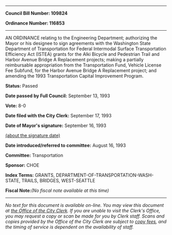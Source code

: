 

********

**Council Bill Number: 109824**
   
**Ordinance Number: 116853**
********

 AN ORDINANCE relating to the Engineering Department; authorizing the Mayor or his designee to sign agreements with the Washington State Department of Transportation for Federal Intermodal Surface Transportation Efficiency Act (ISTEA) grants for the Alki Bicycle and Pedestrian Trail and Harbor Avenue Bridge A Replacement projects; making a partially reimbursable appropriation from the Transportation Fund, Vehicle License Fee Subfund, for the Harbor Avenue Bridge A Replacement project; and amending the 1993 Transportation Capital Improvement Program.

**Status:** Passed
   
**Date passed by Full Council:** September 13, 1993
   
**Vote:** 8-0
   
**Date filed with the City Clerk:** September 17, 1993
   
**Date of Mayor's signature:** September 16, 1993
   
[(about the signature date)](/~public/approvaldate.htm)
   
   
   
**Date introduced/referred to committee:** August 16, 1993
   
**Committee:** Transportation
   
**Sponsor:** CHOE
   
   
**Index Terms:** GRANTS, DEPARTMENT-OF-TRANSPORTATION-WASH-STATE, TRAILS, BRIDGES, WEST-SEATTLE

**Fiscal Note:**_(No fiscal note available at this time)_
********

_No text for this document is available on-line. You may view this document at [the Office of the City Clerk](http://www.seattle.gov/leg/clerk/contactUs.htm). If you are unable to visit the Clerk's Office, you may request a copy or scan be made for you by Clerk staff. Scans and copies provided by the Office of the City Clerk are subject to [copy fees](http://clerk.seattle.gov/~public/clerkfees.htm), and the timing of service is dependent on the availability of staff._

